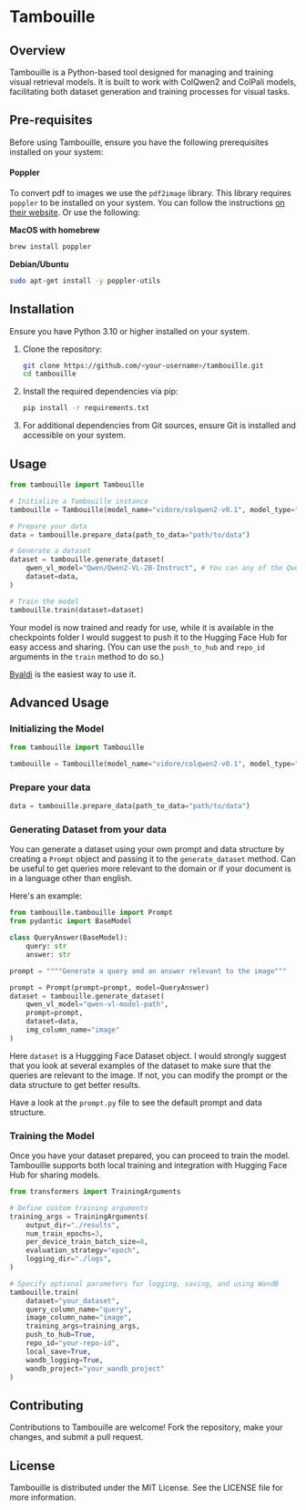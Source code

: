 # Tambouille

## Overview

Tambouille is a Python-based tool designed for managing and training visual retrieval models. It is built to work with ColQwen2 and ColPali models, facilitating both dataset generation and training processes for visual tasks.

## Pre-requisites

Before using Tambouille, ensure you have the following prerequisites installed on your system:
#### Poppler

To convert pdf to images we use the `pdf2image` library. This library requires `poppler` to be installed on your system. You can follow the instructions [on their website](https://poppler.freedesktop.org/). Or use the following:

__MacOS with homebrew__

```bash
brew install poppler
```

__Debian/Ubuntu__

```bash
sudo apt-get install -y poppler-utils
```

## Installation

Ensure you have Python 3.10 or higher installed on your system.

1. Clone the repository:
    ```bash
    git clone https://github.com/<your-username>/tambouille.git
    cd tambouille
    ```

2. Install the required dependencies via pip:
    ```bash
    pip install -r requirements.txt
    ```

3. For additional dependencies from Git sources, ensure Git is installed and accessible on your system.

## Usage
```python
from tambouille import Tambouille

# Initialize a Tambouille instance
tambouille = Tambouille(model_name="vidore/colqwen2-v0.1", model_type="colqwen2")

# Prepare your data
data = tambouille.prepare_data(path_to_data="path/to/data")

# Generate a dataset
dataset = tambouille.generate_dataset(
    qwen_vl_model="Qwen/Qwen2-VL-2B-Instruct", # You can any of the Qwen2VL model as long as you have the compute
    dataset=data, 
)

# Train the model
tambouille.train(dataset=dataset)
```

Your model is now trained and ready for use, while it is available in the checkpoints folder I would suggest to push it to the Hugging Face Hub for easy access and sharing. (You can use the `push_to_hub` and `repo_id` arguments in the `train` method to do so.)

[Byaldi](https://github.com/AnswerDotAI/byaldi/) is the easiest way to use it.

## Advanced Usage

### Initializing the Model

```python
from tambouille import Tambouille

tambouille = Tambouille(model_name="vidore/colqwen2-v0.1", model_type="colqwen2")
```

### Prepare your data
```python
data = tambouille.prepare_data(path_to_data="path/to/data")
```

### Generating Dataset from your data

You can generate a dataset using your own prompt and data structure by creating a `Prompt` object and passing it to the `generate_dataset` method. Can be useful to get queries more relevant to the domain or if your document is in a language other than english.

Here's an example:
```python
from tambouille.tambouille import Prompt
from pydantic import BaseModel

class QueryAnswer(BaseModel):
    query: str
    answer: str

prompt = """"Generate a query and an answer relevant to the image"""

prompt = Prompt(prompt=prompt, model=QueryAnswer)
dataset = tambouille.generate_dataset(
    qwen_vl_model="qwen-vl-model-path",
    prompt=prompt,
    dataset=data,
    img_column_name="image"
)
```

Here `dataset` is a Huggging Face Dataset object. I would strongly suggest that you look at several examples of the dataset to make sure that the queries are relevant to the image. If not, you can modify the prompt or the data structure to get better results.

Have a look at the `prompt.py` file to see the default prompt and data structure.

### Training the Model

Once you have your dataset prepared, you can proceed to train the model. Tambouille supports both local training and integration with Hugging Face Hub for sharing models.

```python
from transformers import TrainingArguments

# Define custom training arguments
training_args = TrainingArguments(
    output_dir="./results",
    num_train_epochs=3,
    per_device_train_batch_size=8,
    evaluation_strategy="epoch",
    logging_dir="./logs",
)

# Specify optional parameters for logging, saving, and using WandB
tambouille.train(
    dataset="your_dataset",
    query_column_name="query",
    image_column_name="image",
    training_args=training_args,
    push_to_hub=True,
    repo_id="your-repo-id",
    local_save=True,
    wandb_logging=True,
    wandb_project="your_wandb_project"
)
```

## Contributing

Contributions to Tambouille are welcome! Fork the repository, make your changes, and submit a pull request.

## License

Tambouille is distributed under the MIT License. See the LICENSE file for more information.